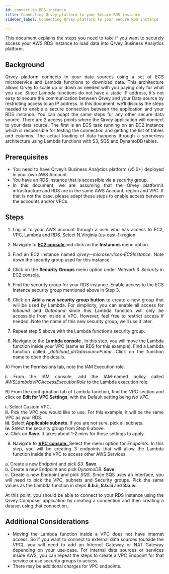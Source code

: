 ```yaml
---
id: connect-to-RDS-instance
title: Connecting Qrvey platform to your Secure RDS instance
sidebar_label: Connecting Qrvey platform to your Secure RDS instance

---
```


<style>
img[src*="#thumbnail"] {
   width:100%;
   border: 1px solid whitesmoke;
}
</style>

<div style="text-align: justify">

This document explains the steps you need to take if you want to securely access your AWS RDS instance to load data into Qrvey Business Analytics platform.

## Background
Qrvey platform connects to your data sources using a set of ECS microservice and Lambda functions to download data. This architecture allows Qrvey to scale up or down as needed with you paying only for what you use. Since Lambda functions do not have a static IP address, it's not easy to secure the communication between Qrvey and your Data source by restricting access to an IP address. In this document, we’ll discuss the steps needed to enable a secure connection between the application and your RDS instance. You can adapt the same steps for any other secure data source. There are 2 access points where the Qrvey application will connect to your data source. The first is an ECS task running on an EC2 instance which is responsible for testing the connection and getting the list of tables and columns. The actual loading of data happens through a serverless architecture using Lambda functions with S3, SQS and DynamoDB tables.

## Prerequisites

* You need to have Qrvey’s Business Analytics platform (v5.0+) deployed in your own AWS Account.
* You have an RDS instance that is accessible via a security group.
* In this document, we are assuming that the Qrvey platform’s infrastructure and RDS are in the same AWS Account, region and VPC. If that is not the case, please adapt these steps to enable access between the accounts and/or VPCs.

## Steps
1. Log in to your AWS account through a user who has access to EC2, VPC, Lambda and RDS. Select N.Virginia (us-east-1) region.

2. Navigate to  <a href="https://console.aws.amazon.com/ec2"> <strong> EC2 console </strong> </a> and click on the **Instances** menu option.

3. Find an EC2 instance named *qrvey-<prefix>-microservices-ECSInstance*. Note down the security group used for this instance.

4. Click on the **Security Groups** menu option under *Network & Security* in EC2 console.

5. Find the security group for your RDS instance. Enable access to the ECS Instance security group mentioned above in Step 3.

6. Click on **Add a new security group button** to create a new group that will be used by Lambda. For simplicity, you can enable all access for *Inbound* and *Outbound* since this Lambda function will only be accessible from inside a VPC. However, feel free to restrict  access if needed. Note the name of this new security group, we’ll use it later.

7. Repeat step 5 above with the Lambda function’s security group.

8. Navigate to the <a href="https://console.aws.amazon.com/lambda"> <strong> Lambda console </strong> </a>. In this step, you will move the Lambda function inside your VPC (same as RDS for this example). Find a Lambda function called *<prefix>_dataload_drDatasourcePump*. Click on the function name to open the details. 

A) From the Permissions tab, note the IAM Execution role.

**i.** From the IAM console, add the IAM-named policy called *AWSLambdaVPCAccessExecutionRole* to the Lambda execution role.

B) From the configuration tab of Lambda function, find the VPC section and click on **Edit for VPC Settings**, with the Default setting being *No VPC*.

**i.** Select Custom VPC.  
**ii.** Pick the VPC you would like to use. For this example, it will be the same VPC as your RDS.  
**iii.** Select **Applicable subnets**. If you are not sure, pick all subnets.  
**iv.** Select the security group from Step 6 above.  
**v.** Click on **Save**. It takes about 1-2 mins for these settings to apply.

9. Navigate to  <a href="https://console.aws.amazon.com/vpc"> <strong> VPC console.</strong> </a>
 Select the menu option for *Endpoints*. In this step, you will be creating 3 endpoints that will allow the Lambda function inside the VPC to access other AWS Services.  

a. Create a new Endpoint and pick *S3*. **Save**.  
b. Create a new Endpoint and pick *DynamoDB*. **Save**.  
c. Create a new Endpoint and pick *SQS*. Since SQS uses an interface, you will need to pick the VPC, subnets and Security groups. Pick the same values as the Lambda function in steps **8.b.ii, 8.b.iii** and **8.b.iv.**  

At this point, you should be able to connect to your RDS instance using the Qrvey Composer application by creating a connection and then creating a dataset using that connection.

## Additional Considerations

* Moving the Lambda function inside a VPC does not have internet access. So if you want to connect to external data sources (outside the VPC), you will need to add an Internet Gateway or NAT Gateway depending on your use-case. For internal data sources or services inside AWS, you can repeat the steps to create a VPC Endpoint for that service or use security groups to access.
* There may be additional charges for VPC endpoints.

